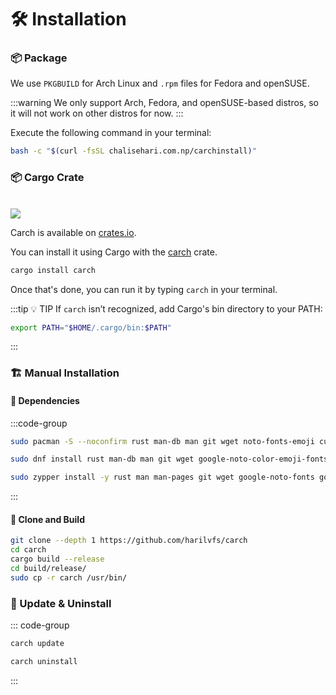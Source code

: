 # 🛠️ Installation

### 📦 Package

We use `PKGBUILD` for Arch Linux and `.rpm` files for Fedora and openSUSE.

:::warning
We only support Arch, Fedora, and openSUSE-based distros, so it will not work on other distros for now.
:::

Execute the following command in your terminal:

```sh
bash -c "$(curl -fsSL chalisehari.com.np/carchinstall)"
```

### 📦 Cargo Crate

<br>

<img src="https://img.shields.io/crates/v/carch?style=for-the-badge&logo=rust&color=f5a97f&logoColor=fe640b&labelColor=171b22" >

Carch is available on [crates.io](https://crates.io/).

You can install it using Cargo with the [carch](https://crates.io/crates/carch) crate.


```sh
cargo install carch
```

Once that's done, you can run it by typing `carch` in your terminal.

:::tip :bulb: TIP
If `carch` isn’t recognized, add Cargo's bin directory to your PATH:

```sh
export PATH="$HOME/.cargo/bin:$PATH"
```

:::

### 🏗️ Manual Installation

#### 📜 Dependencies

:::code-group

```sh [<i class="devicon-archlinux-plain"></i> Arch]
sudo pacman -S --noconfirm rust man-db man git wget noto-fonts-emoji curl bash-completion ttf-nerd-fonts-symbols ttf-jetbrains-mono-nerd cargo
```

```sh [<i class="devicon-fedora-plain"></i> Fedora]
sudo dnf install rust man-db man git wget google-noto-color-emoji-fonts google-noto-emoji-fonts jetbrains-mono-fonts-all bash-completion-devel curl cargo -y
```

```sh [<i class="devicon-opensuse-plain"></i>  openSUSE ]
sudo zypper install -y rust man man-pages git wget google-noto-fonts google-noto-coloremoji-fonts jetbrains-mono-fonts  symbols-only-nerd-fonts bash-completion curl 
```

:::

#### 🔧 Clone and Build

```sh
git clone --depth 1 https://github.com/harilvfs/carch
cd carch
cargo build --release
cd build/release/
sudo cp -r carch /usr/bin/
```

### 🔄 Update & Uninstall

::: code-group

```sh [ 🔄 Update ]
carch update
```

```sh [ 🗑️ Uninstall ]
carch uninstall
```

:::

